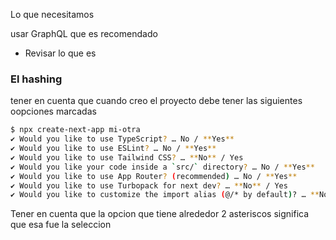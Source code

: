 Lo que necesitamos 

usar GraphQL que es recomendado

* Revisar lo que es 


### El hashing

tener en cuenta que cuando creo el proyecto debe tener las siguientes oopciones marcadas

```bash
$ npx create-next-app mi-otra
✔ Would you like to use TypeScript? … No / **Yes**
✔ Would you like to use ESLint? … No / **Yes**
✔ Would you like to use Tailwind CSS? … **No** / Yes
✔ Would you like your code inside a `src/` directory? … No / **Yes**
✔ Would you like to use App Router? (recommended) … No / **Yes**
✔ Would you like to use Turbopack for next dev? … **No** / Yes
✔ Would you like to customize the import alias (@/* by default)? … **No** / Yes
```

Tener en cuenta que la opcion que tiene alrededor 2 asteriscos significa que esa fue la seleccion

